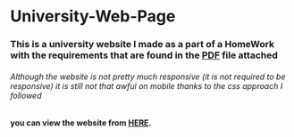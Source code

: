 # University-Web-Page
### This is a university website I made as a part of a **HomeWork**  with the requirements that are found in the [PDF](https://github.com/RadwanH/University-Web-Page/blob/main/BIM222_HW1.pdf) file attached  ###

###### Although the website is not pretty much responsive (it is not required to be responsive) it is still not that awful on mobile thanks to the css approach I followed 

#### you can view the website from [**HERE**](https://radwanh.github.io/University-Web-Page/).
